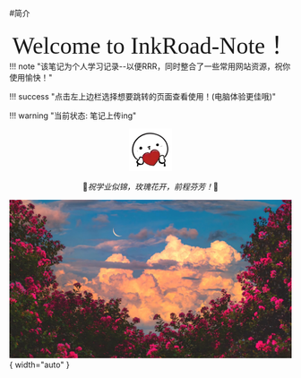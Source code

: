 #简介

<div align="center">
<span style="font-family: 'Comic Sans MS'; font-size: 3em;">
  Welcome to InkRoad-Note！
</span>
</div>
!!! note "该笔记为个人学习记录--以便RRR，同时整合了一些常用网站资源，祝你使用愉快！"

!!! success "点击左上边栏选择想要跳转的页面查看使用！(电脑体验更佳哦)"
  
!!! warning "当前状态: 笔记上传ing"  

<div align="center">
  <img src="./assets/heart.png" width="15%" />
</div>

<p align="center">&#x1F380<i>祝学业似锦，玫瑰花开，前程芬芳！</i>&#x1F380</p>

![rose](./assets/red-rose.png){ width="auto" }


